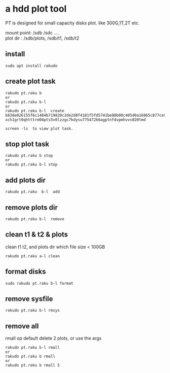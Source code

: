 # a hdd plot tool
PT is designed for small capacity disks plot. like 300G,1T,2T etc. 

mount point:  /sdb /sdc ....   
plot dir :  /sdb/plots, /sdb/t1, /sdb/t2   


## install
```
sudo apt install rakudo
```

## create plot task
```
rakudo pt.raku b 
or 
rakudo pt.raku b-l
or 
rakudo pt.raku b-l  create b838e026155f6c1484b719820c2de2d8f4181f5fd5741be80b00c405d0a16865c877ce9f6e47a306dc6225cc6f3cefb5  xch1grt0qhtttrm04pts5v0lzzgc7kdysu775472k6agptnfdvpmhvvs020tmd
```

```
screen -ls  to view plot task.
```

## stop plot task
```
rakudo pt.raku b stop
or 
rakudo pt.raku b-l stop
```

## add plots dir
```
rakudo pt.raku  b-l  add
```

## remove plots dir
```
rakudo pt.raku b-l  remove
```

## clean t1 & t2 & plots
clean t1 t2, and plots dir which file size < 100GB
```
rakudo pt.raku a-l clean
```

## format disks
```
sudo rakudo pt.raku b-l format
```

## remove sysfile 
```
rakudo pt.raku b-l rmsys
```


## remove all 
rmall op default delete 2 plots, or use the args
```
rakudo pt.raku b-l rmall
or
rakudo pt.raku b rmall
or 
rakudo pt.raku b rmall 5
```





